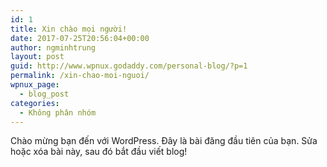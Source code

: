```yaml
---
id: 1
title: Xin chào mọi người!
date: 2017-07-25T20:56:04+00:00
author: ngminhtrung
layout: post
guid: http://www.wpnux.godaddy.com/personal-blog/?p=1
permalink: /xin-chao-moi-nguoi/
wpnux_page:
  - blog_post
categories:
  - Không phân nhóm
---
```

Chào mừng bạn đến với WordPress. Đây là bài đăng đầu tiên của bạn. Sửa hoặc xóa bài này, sau đó bắt đầu viết blog!